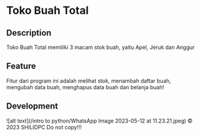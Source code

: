 # Toko Buah Total

## Description

Toko Buah Total memiliki 3 macam stok buah, yaitu Apel, Jeruk dan Anggur

## Feature

Fitur dari program ini adalah melihat stok, menambah daftar buah, mengubah data buah, menghapus data buah dan belanja buah!

## Development
![alt text](/intro to python/WhatsApp Image 2023-05-12 at 11.23.21.jpeg)
© 2023 SHILIDPC Do not copy!!!
